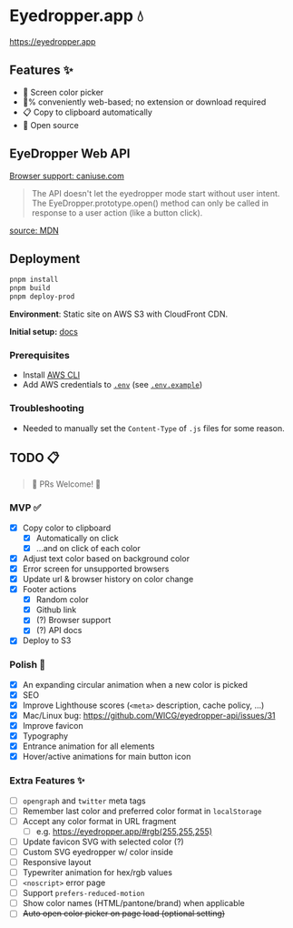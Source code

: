 # Eyedropper.app 💧

<https://eyedropper.app>

## Features ✨

- 🎨 Screen color picker
- 💯% conveniently web-based; no extension or download required
- 📋 Copy to clipboard automatically
- 🤗 Open source

## EyeDropper Web API

[Browser support: caniuse.com](https://caniuse.com/mdn-api_eyedropper)

> The API doesn't let the eyedropper mode start without user intent. The EyeDropper.prototype.open() method can only be called in response to a user action (like a button click).

[source: MDN](https://developer.mozilla.org/en-US/docs/Web/API/EyeDropper_API#security_and_privacy_measures)

## Deployment

```bash
pnpm install
pnpm build
pnpm deploy-prod
```

**Environment**: Static site on AWS S3 with CloudFront CDN.

**Initial setup:**
[docs](https://github.com/nathanbabcock/nbabcock-toolkit/blob/master/docs/s3-static-site.md)

### Prerequisites

- Install [AWS CLI](https://aws.amazon.com/cli/)
- Add AWS credentials to [`.env`](/.env) (see [`.env.example`](/.env.example))

### Troubleshooting

- Needed to manually set the `Content-Type` of `.js` files for some reason.

## TODO 📋

> 📣 PRs Welcome! 📣

### MVP ✅

- [x] Copy color to clipboard
  - [x] Automatically on click
  - [x] ...and on click of each color
- [x] Adjust text color based on background color
- [x] Error screen for unsupported browsers
- [x] Update url & browser history on color change
- [x] Footer actions
  - [x] Random color
  - [x] Github link
  - [x] (?) Browser support
  - [x] (?) API docs
- [x] Deploy to S3

### Polish 🫧

- [x] An expanding circular animation when a new color is picked
- [x] SEO
- [x] Improve Lighthouse scores (`<meta>` description, cache policy, ...)
- [x] Mac/Linux bug: <https://github.com/WICG/eyedropper-api/issues/31>
- [x] Improve favicon
- [x] Typography
- [x] Entrance animation for all elements
- [x] Hover/active animations for main button icon

### Extra Features ✨

- [ ] `opengraph` and `twitter` meta tags
- [ ] Remember last color and preferred color format in `localStorage`
- [ ] Accept any color format in URL fragment
  - [ ] e.g. <https://eyedropper.app/#rgb(255,255,255)>
- [ ] Update favicon SVG with selected color (?)
- [ ] Custom SVG eyedropper w/ color inside
- [ ] Responsive layout
- [ ] Typewriter animation for hex/rgb values
- [ ] `<noscript>` error page
- [ ] Support `prefers-reduced-motion`
- [ ] Show color names (HTML/pantone/brand) when applicable
- [ ] ~~Auto open color picker on page load (optional setting)~~
